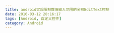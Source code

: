 ```yaml
---
title: android实现限制数值输入范围的金额EditText控制
date: 2016-03-12 20:16:17
tags: [Android, 自定义控件]
category: Android
---
```

